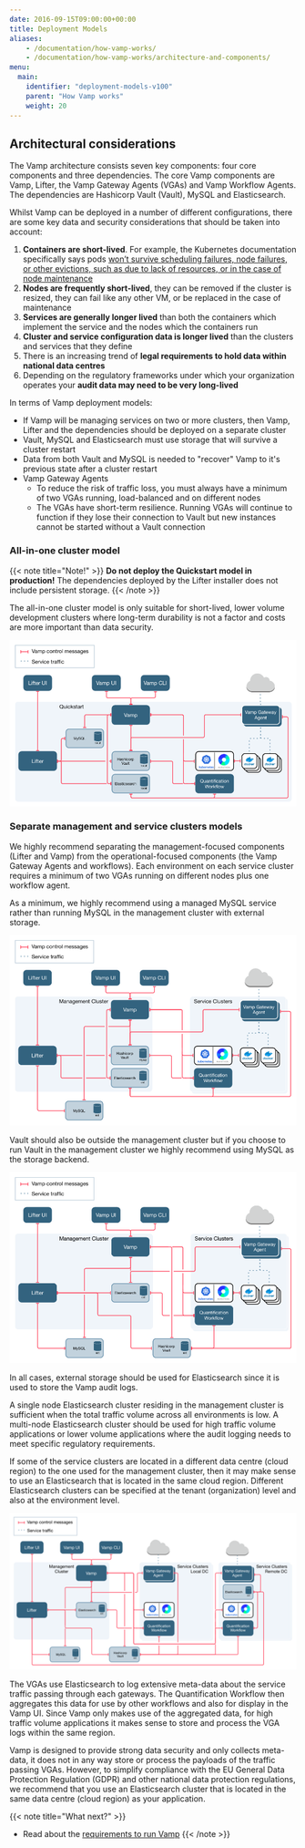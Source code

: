 ```yaml
---
date: 2016-09-15T09:00:00+00:00
title: Deployment Models
aliases:
    - /documentation/how-vamp-works/
    - /documentation/how-vamp-works/architecture-and-components/
menu:
  main:
    identifier: "deployment-models-v100"
    parent: "How Vamp works"
    weight: 20
---
```


## Architectural considerations
The Vamp architecture consists seven key components: four core components and three dependencies. The core Vamp components are Vamp, Lifter, the Vamp Gateway Agents (VGAs) and Vamp Workflow Agents. The dependencies are Hashicorp Vault (Vault), MySQL and Elasticsearch.

Whilst Vamp can be deployed in a number of different configurations, there are some key data and security considerations that should be taken into account:

1. **Containers are short-lived**. For example, the Kubernetes documentation specifically says pods [won’t survive scheduling failures, node failures, or other evictions, such as due to lack of resources, or in the case of node maintenance](https://kubernetes.io/docs/concepts/workloads/pods/pod/)
2. **Nodes are frequently short-lived**, they can be removed if the cluster is resized, they can fail like any other VM, or be replaced in the case of maintenance
3. **Services are generally longer lived** than both the containers which implement the service and the nodes which the containers run
4. **Cluster and service configuration data is longer lived** than the clusters and services that they define
5. There is an increasing trend of **legal requirements to hold data within national data centres**
6. Depending on the regulatory frameworks under which your organization operates your **audit data may need to be very long-lived** 

In terms of Vamp deployment models:

* If Vamp will be managing services on two or more clusters, then Vamp, Lifter and the dependencies should be deployed on a separate cluster
* Vault, MySQL and Elasticsearch must use storage that will survive a cluster restart
* Data from both Vault and MySQL is needed to "recover" Vamp to it's previous state after a cluster restart
* Vamp Gateway Agents
  * To reduce the risk of traffic loss, you must always have a minimum of two VGAs running, load-balanced and on different nodes
  * The VGAs have short-term resilience. Running VGAs will continue to function if they lose their connection to Vault but new instances cannot be started without a Vault connection


### All-in-one cluster model

{{< note title="Note!" >}}
**Do not deploy the Quickstart model in production!**
The dependencies deployed by the Lifter installer does not include persistent storage.
{{< /note >}}

The all-in-one cluster model is only suitable for short-lived, lower volume development clusters where long-term durability is not a factor and costs are more important than data security.

![quickstart model](/images/diagram/v100/vampee-arch-quickstart.png)

### Separate management and service clusters models

We highly recommend separating the management-focused components (Lifter and Vamp) from the operational-focused components (the Vamp Gateway Agents and workflows). Each environment on each service cluster requires a minimum of two VGAs running on different nodes plus one workflow agent.

As a minimum, we highly recommend using a managed MySQL service rather than running MySQL in the management cluster with external storage.

![mgnt-svc-ext-mysql model](/images/diagram/v100/vampee-arch-mgnt-svc-ext-mysql.png)

Vault should also be outside the management cluster but if you choose to run Vault in the management cluster we highly recommend using MySQL as the storage backend.

![mgnt-svc-ext-mysql-vault model](/images/diagram/v100/vampee-arch-mgnt-svc-ext-mysql-vault.png)

In all cases, external storage should be used for Elasticsearch since it is used to store the Vamp audit logs.

A single node Elasticsearch cluster residing in the management cluster is sufficient when the total traffic volume across all environments is low. A multi-node Elasticsearch cluster should be used for high traffic volume applications or lower volume applications where the audit logging needs to meet specific regulatory requirements.

If some of the service clusters are located in a different data centre (cloud region) to the one used for the management cluster, then it may make sense to use an Elasticsearch that is located in the same cloud region. Different Elasticsearch clusters can be specified at the tenant (organization) level and also at the environment level.

![vampee-arch-mgnt-svc-ext-mysql-vault-remote-es model](/images/diagram/v100/vampee-arch-mgnt-svc-ext-mysql-vault-remote-es.png)

The VGAs use Elasticsearch to log extensive meta-data about the service traffic passing through each gateways. The Quantification Workflow then aggregates this data for use by other workflows and also for display in the Vamp UI. Since Vamp only makes use of the aggregated data, for high traffic volume applications it makes sense to store and process the VGA logs within the same region.

Vamp is designed to provide strong data security and only collects meta-data, it does not in any way store or process the payloads of the traffic passing VGAs. However, to simplify compliance with the EU General Data Protection Regulation (GDPR) and other national data protection regulations, we recommend that you use an Elasticsearch cluster that is located in the same data centre (cloud region) as your application.


{{< note title="What next?" >}}
* Read about the [requirements to run Vamp](/documentation/how-vamp-works/v1.0.0/requirements)
{{< /note >}}
